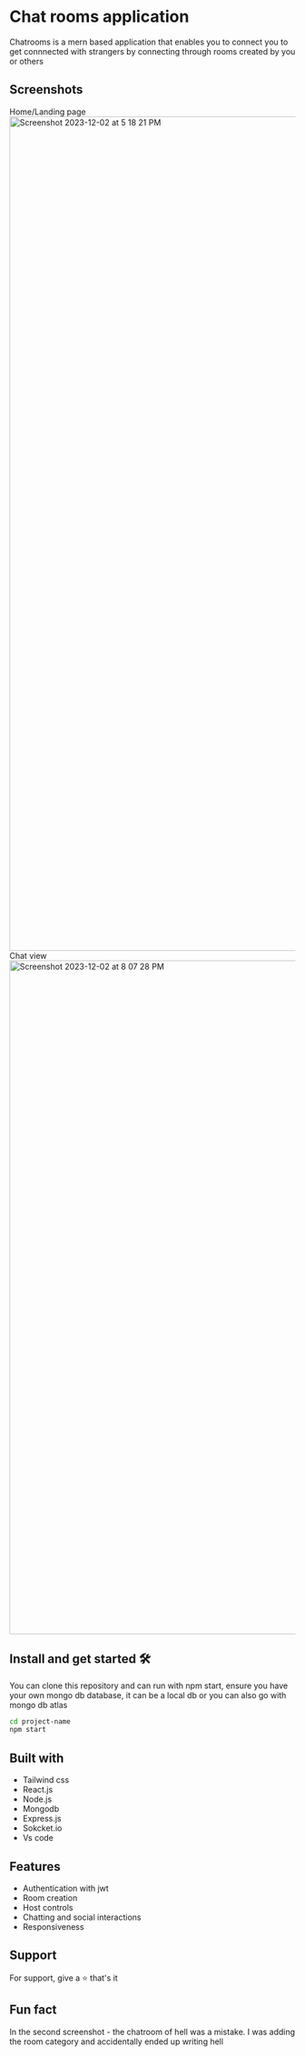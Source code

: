 
# Chat rooms application

Chatrooms is a mern based application that enables you to connect you to get connnected with strangers by connecting through rooms created by you or others

## Screenshots

Home/Landing page
<img width="1470" alt="Screenshot 2023-12-02 at 5 18 21 PM" src="https://github.com/sahil-gpm/chatrooms/assets/142314251/8a7d4e10-5766-4387-b1d1-6d5a4f63ac01">
Chat view
<img width="1187" alt="Screenshot 2023-12-02 at 8 07 28 PM" src="https://github.com/sahil-gpm/chatrooms/assets/142314251/14d85048-eb56-422d-a636-3f0979a88917">


## Install and get started 🛠️

You can clone this repository and can run with npm start, ensure you have your own mongo db database, it can be a local db or you can also go with mongo db atlas 

```bash
cd project-name
npm start
```
## Built with
- Tailwind css 
- React.js
- Node.js
- Mongodb 
- Express.js
- Sokcket.io
- Vs code

## Features

- Authentication with jwt
- Room creation
- Host controls
- Chatting and social interactions 
- Responsiveness


## Support

For support, give a ⭐️ that's it

## Fun fact
In the second screenshot - the chatroom of hell was a mistake. I was adding the room category and accidentally ended up writing hell
